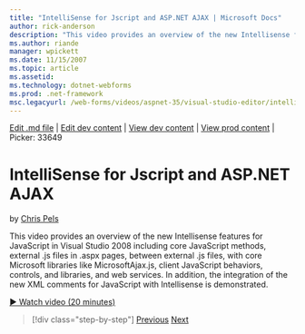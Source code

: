 ```yaml
---
title: "IntelliSense for Jscript and ASP.NET AJAX | Microsoft Docs"
author: rick-anderson
description: "This video provides an overview of the new Intellisense features for JavaScript in Visual Studio 2008 including core JavaScript methods, external .js files i..."
ms.author: riande
manager: wpickett
ms.date: 11/15/2007
ms.topic: article
ms.assetid: 
ms.technology: dotnet-webforms
ms.prod: .net-framework
msc.legacyurl: /web-forms/videos/aspnet-35/visual-studio-editor/intellisense-for-jscript-and-aspnet-ajax
---
```

[Edit .md file](C:\Projects\msc\dev\Msc.Www\Web.ASP\App_Data\github\web-forms\videos\aspnet-35\visual-studio-editor\intellisense-for-jscript-and-aspnet-ajax.md) | [Edit dev content](http://www.aspdev.net/umbraco#/content/content/edit/26626) | [View dev content](http://docs.aspdev.net/tutorials/web-forms/videos/aspnet-35/visual-studio-editor/intellisense-for-jscript-and-aspnet-ajax.html) | [View prod content](http://www.asp.net/web-forms/videos/aspnet-35/visual-studio-editor/intellisense-for-jscript-and-aspnet-ajax) | Picker: 33649

IntelliSense for Jscript and ASP.NET AJAX
====================
by [Chris Pels](https://twitter.com/chrispels)

This video provides an overview of the new Intellisense features for JavaScript in Visual Studio 2008 including core JavaScript methods, external .js files in .aspx pages, between external .js files, with core Microsoft libraries like MicrosoftAjax.js, client JavaScript behaviors, controls, and libraries, and web services. In addition, the integration of the new XML comments for JavaScript with Intellisense is demonstrated.

[&#9654; Watch video (20 minutes)](https://channel9.msdn.com/Blogs/ASP-NET-Site-Videos/intellisense-for-jscript-and-aspnet-ajax)

>[!div class="step-by-step"] [Previous](multi-targeting-support-in-visual-studio-2008.md) [Next](quick-tour-of-the-visual-studio-2008-integrated-development-environment.md)